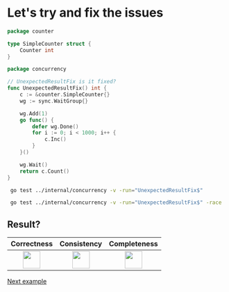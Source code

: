 # Let's try and fix the issues

```go
package counter

type SimpleCounter struct {
	Counter int
}
```

```go
package concurrency

// UnexpectedResultFix is it fixed?
func UnexpectedResultFix() int {
	c := &counter.SimpleCounter{}
	wg := sync.WaitGroup{}

	wg.Add(1)
	go func() {
		defer wg.Done()
		for i := 0; i < 1000; i++ {
			c.Inc()
		}
	}()

	wg.Wait()
	return c.Count()
}
```

```bash
 go test ../internal/concurrency -v -run="UnexpectedResultFix$" 
```

```bash
 go test ../internal/concurrency -v -run="UnexpectedResultFix$" -race 
```

## Result?

|                                                 Correctness                                                 |                                                 Consistency                                                 |                                                Completeness                                                 |
|:-----------------------------------------------------------------------------------------------------------:|:-----------------------------------------------------------------------------------------------------------:|:-----------------------------------------------------------------------------------------------------------:|
| <img height="40" src="/Users/RGurevitch/workspace/talk/golang-concurrency/docs/images/yes.png" width="40"/> | <img height="40" src="/Users/RGurevitch/workspace/talk/golang-concurrency/docs/images/yes.png" width="40"/> | <img height="40" src="/Users/RGurevitch/workspace/talk/golang-concurrency/docs/images/yes.png" width="40"/> |

[Next example](example_3.md)